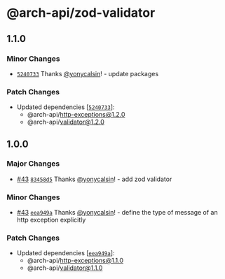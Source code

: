 # @arch-api/zod-validator

## 1.1.0

### Minor Changes

- [`5240733`](https://github.com/yonycalsin/arch-api/commit/524073383f1f4fc035489c71314ef2c82edb1caa) Thanks [@yonycalsin](https://github.com/yonycalsin)! - update packages

### Patch Changes

- Updated dependencies [[`5240733`](https://github.com/yonycalsin/arch-api/commit/524073383f1f4fc035489c71314ef2c82edb1caa)]:
  - @arch-api/http-exceptions@1.2.0
  - @arch-api/validator@1.2.0

## 1.0.0

### Major Changes

- [#43](https://github.com/yonycalsin/arch-api/pull/43) [`83458d5`](https://github.com/yonycalsin/arch-api/commit/83458d5a7684bdab6d40e6b7f50434308e8aa819) Thanks [@yonycalsin](https://github.com/yonycalsin)! - add zod validator

### Minor Changes

- [#43](https://github.com/yonycalsin/arch-api/pull/43) [`eea949a`](https://github.com/yonycalsin/arch-api/commit/eea949a58a622c27c1a158a3c7f829d47541ccad) Thanks [@yonycalsin](https://github.com/yonycalsin)! - define the type of message of an http exception explicitly

### Patch Changes

- Updated dependencies [[`eea949a`](https://github.com/yonycalsin/arch-api/commit/eea949a58a622c27c1a158a3c7f829d47541ccad)]:
  - @arch-api/http-exceptions@1.1.0
  - @arch-api/validator@1.1.0
